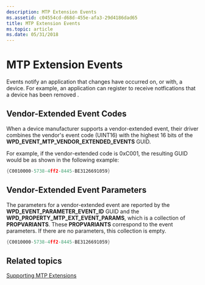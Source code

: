 ```yaml
---
description: MTP Extension Events
ms.assetid: c04554cd-d68d-455e-afa3-29d4186dad65
title: MTP Extension Events
ms.topic: article
ms.date: 05/31/2018
---
```


# MTP Extension Events

Events notify an application that changes have occurred on, or with, a device. For example, an application can register to receive notfications that a device has been removed .

## Vendor-Extended Event Codes

When a device manufacturer supports a vendor-extended event, their driver combines the vendor's event code (UINT16) with the highest 16 bits of the **WPD\_EVENT\_MTP\_VENDOR\_EXTENDED\_EVENTS** GUID.

For example, if the vendor-extended code is 0xC001, the resulting GUID would be as shown in the following example:


```C++
{C0010000-5738-4ff2-8445-BE3126691059}
```



## Vendor-Extended Event Parameters

The parameters for a vendor-extended event are reported by the **WPD\_EVENT\_PARAMETER\_EVENT\_ID** GUID and the **WPD\_PROPERTY\_MTP\_EXT\_EVENT\_PARAMS**, which is a collection of **PROPVARIANTS**. These **PROPVARIANTS** correspond to the event parameters. If there are no parameters, this collection is empty.


```C++
{C0010000-5738-4ff2-8445-BE3126691059}
```



## Related topics

<dl> <dt>

[Supporting MTP Extensions](supporting-mtp-extensions.md)
</dt> </dl>

 

 



